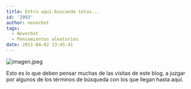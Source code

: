 ```yaml
---
title: Entro aquí buscando tetas...
id: '2993'
author: neverbot
tags:
  - Neverbot
  - Pensamientos aleatorios
date: 2011-04-02 13:45:41
---
```


![imagen.jpeg](./imagen.jpg)

Esto es lo que deben pensar muchas de las visitas de este blog, a juzgar por algunos de los términos de búsqueda con los que llegan hasta aquí.